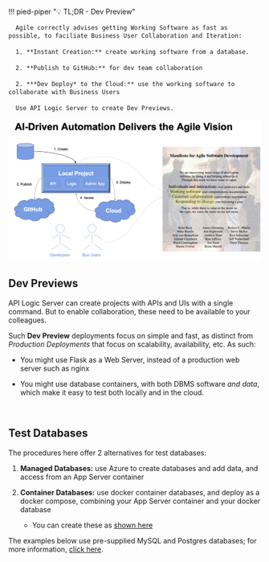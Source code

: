 !!! pied-piper ":bulb: TL;DR - Dev Preview"

      Agile correctly advises getting Working Software as fast as possible, to faciliate Business User Collaboration and Iteration:

      1. **Instant Creation:** create working software from a database.

      2. **Publish to GitHub:** for dev team collaboration

      2. ***Dev Deploy* to the Cloud:** use the working software to collaborate with Business Users

      Use API Logic Server to create Dev Previews.

![ai-driven-automation](images/ai-driven-automation/ai-driven-automation.png)

## Dev Previews

API Logic Server can create projects with APIs and UIs with a single command.  But to enable collaboration, these need to be available to your colleagues.

Such **Dev Preview** deployments focus on simple and fast, as distinct from *Production Deployments* that focus on scalability, availability, etc.  As such:

* You might use Flask as a Web Server, instead of a production web server such as nginx

* You might use database containers, with both DBMS software *and data*, which make it easy to test both locally and in the cloud.

&nbsp;

## Test Databases

The procedures here offer 2 alternatives for test databases:

1. **Managed Databases:** use Azure to create databases and add data, and access from an App Server container

2. **Container Databases:** use docker container databases, and deploy as a docker compose, combining your App Server container and your docker database

   * You can create these as [shown here](../Database-docker#create-your-own-db-image)

The examples below use pre-supplied MySQL and Postgres databases; for more information, [click here](../Database-docker).
